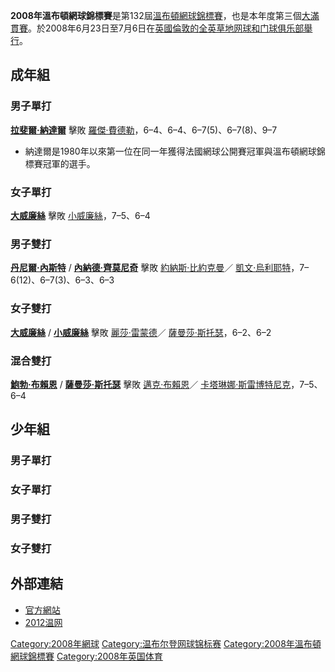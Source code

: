 **2008年溫布頓網球錦標賽**是第132屆[溫布頓網球錦標賽](../Page/溫布頓網球錦標賽.md "wikilink")，也是本年度第三個[大滿貫賽](../Page/網球大滿貫.md "wikilink")。於2008年6月23日至7月6日在[英國](../Page/英國.md "wikilink")[倫敦的](../Page/倫敦.md "wikilink")[全英草地网球和门球俱乐部舉行](../Page/全英草地网球和门球俱乐部.md "wikilink")。

## 成年組

### 男子單打

**[拉斐爾·納達爾](../Page/拉斐爾·納達爾.md "wikilink")** 擊敗
[羅傑·費德勒](../Page/羅傑·費德勒.md "wikilink")，6–4、6–4、6–7(5)、6–7(8)、9–7

  - 納達爾是1980年以來第一位在同一年獲得法國網球公開賽冠軍與溫布頓網球錦標賽冠軍的選手。

### 女子單打

**[大威廉絲](../Page/大威廉絲.md "wikilink")** 擊敗
[小威廉絲](../Page/小威廉絲.md "wikilink")，7–5、6–4

### 男子雙打

**[丹尼爾·內斯特](../Page/丹尼爾·內斯特.md "wikilink")** /
**[內納德·齊莫尼奇](../Page/內納德·齊莫尼奇.md "wikilink")** 擊敗
[約納斯·比約克曼](../Page/約納斯·比約克曼.md "wikilink")／
[凱文·烏利耶特](../Page/凱文·烏利耶特.md "wikilink")，7–6(12)、6–7(3)、6–3、6–3

### 女子雙打

**[大威廉絲](../Page/大威廉絲.md "wikilink")** /
**[小威廉絲](../Page/小威廉絲.md "wikilink")** 擊敗
[麗莎·雷蒙德](../Page/麗莎·雷蒙德.md "wikilink")／
[薩曼莎·斯托瑟](../Page/薩曼莎·斯托瑟.md "wikilink")，6–2、6–2

### 混合雙打

**[鮑勃·布賴恩](../Page/鮑勃·布賴恩.md "wikilink")** /
**[薩曼莎·斯托瑟](../Page/薩曼莎·斯托瑟.md "wikilink")**
擊敗  [邁克·布賴恩](../Page/邁克·布賴恩.md "wikilink")／
[卡塔琳娜·斯雷博特尼克](../Page/卡塔琳娜·斯雷博特尼克.md "wikilink")，7–5、6–4

## 少年組

### 男子單打

### 女子單打

### 男子雙打

### 女子雙打

## 外部連結

  - [官方網站](http://www.wimbledon.org/)
  - [2012温网](https://web.archive.org/web/20120530090459/http://www.taimo.cn/2012WO)



[Category:2008年網球](https://zh.wikipedia.org/wiki/Category:2008年網球 "wikilink")
[Category:温布尔登网球锦标赛](https://zh.wikipedia.org/wiki/Category:温布尔登网球锦标赛 "wikilink")
[Category:2008年溫布頓網球錦標賽](https://zh.wikipedia.org/wiki/Category:2008年溫布頓網球錦標賽 "wikilink")
[Category:2008年英国体育](https://zh.wikipedia.org/wiki/Category:2008年英国体育 "wikilink")